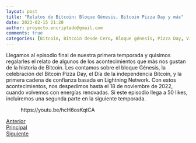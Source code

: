 ```yaml
---
layout: post
title: "Relatos de Bitcoin: Bloque Génesis, Bitcoin Pizza Day y más"
date: 2023-02-15 21:20
author: proyecto.encriptado@gmail.com
comments: true
categories: [Bitcoin, Bitcoin desde Cero, Bloque génesis, Pizza Day, Videos]
---
```

<!-- wp:paragraph -->
<p>Llegamos al episodio final de nuestra primera temporada y quisimos regalarles el relato de algunos de los acontecimientos que más nos gustan de la historia de Bitcoin. Les contamos sobre el bloque Génesis, la celebración del Bitcoin Pizza Day, el Día de la independencia Bitcoin, y la primera cadena de confianza basada en Lightning Network. Con estos acontecimientos, nos despedimos hasta el 18 de noviembre de 2022, cuando volvemos con energías renovadas. Si este episodio llega a 50 likes, incluiremos una segunda parte en la siguiente temporada.</p>
<!-- /wp:paragraph -->

<!-- wp:embed {"url":"https://youtu.be/hcH6osKqtCA","type":"video","providerNameSlug":"youtube","responsive":true,"className":"wp-embed-aspect-16-9 wp-has-aspect-ratio"} -->
<figure class="wp-block-embed is-type-video is-provider-youtube wp-block-embed-youtube wp-embed-aspect-16-9 wp-has-aspect-ratio"><div class="wp-block-embed__wrapper">
https://youtu.be/hcH6osKqtCA
</div></figure>
<!-- /wp:embed -->

<!-- wp:columns -->
<div class="wp-block-columns"><!-- wp:column -->
<div class="wp-block-column"><!-- wp:buttons {"layout":{"type":"flex"}} -->
<div class="wp-block-buttons"><!-- wp:button {"className":"is-style-outline"} -->
<div class="wp-block-button is-style-outline"><a class="wp-block-button__link wp-element-button" href="https://proyectobitcoin.com/?p=171">Anterior</a></div>
<!-- /wp:button --></div>
<!-- /wp:buttons --></div>
<!-- /wp:column -->

<!-- wp:column -->
<div class="wp-block-column"><!-- wp:buttons {"layout":{"type":"flex","justifyContent":"center"}} -->
<div class="wp-block-buttons"><!-- wp:button {"className":"is-style-outline"} -->
<div class="wp-block-button is-style-outline"><a class="wp-block-button__link wp-element-button" href="https://proyectobitcoin.com/?page_id=218">Principal</a></div>
<!-- /wp:button --></div>
<!-- /wp:buttons --></div>
<!-- /wp:column -->

<!-- wp:column -->
<div class="wp-block-column"><!-- wp:buttons {"layout":{"type":"flex","justifyContent":"right"}} -->
<div class="wp-block-buttons"><!-- wp:button {"className":"is-style-outline"} -->
<div class="wp-block-button is-style-outline"><a class="wp-block-button__link wp-element-button" href="https://proyectobitcoin.com/?p=175">Siguiente </a></div>
<!-- /wp:button --></div>
<!-- /wp:buttons --></div>
<!-- /wp:column --></div>
<!-- /wp:columns -->
